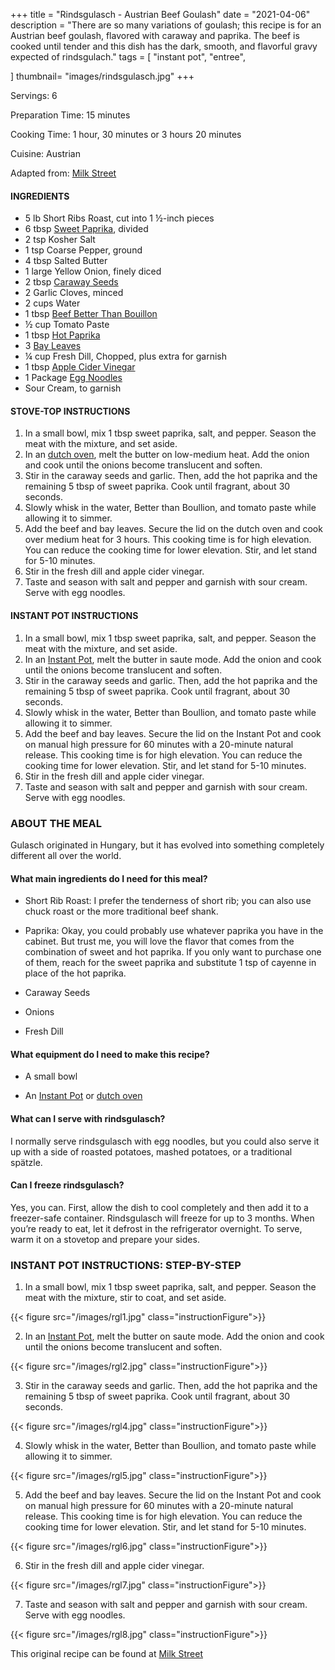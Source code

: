 +++
title = "Rindsgulasch - Austrian Beef Goulash"
date = "2021-04-06"
description = "There are so many variations of goulash; this recipe is for an Austrian beef goulash, flavored with caraway and paprika. The beef is cooked until tender and this dish has the dark, smooth, and flavorful gravy expected of rindsgulach."
tags = [
    "instant pot",
    "entree",
   
]
thumbnail= "images/rindsgulasch.jpg"
+++

Servings: 6<!--more-->

Preparation Time: 15 minutes

Cooking Time: 1 hour, 30 minutes or 3 hours 20 minutes

Cuisine: Austrian

Adapted from: [Milk Street](https://www.177milkstreet.com/recipes/austrian-beef-stew-with-paprika-and-caraway-goulash)

#### INGREDIENTS 

* 5 lb Short Ribs Roast, cut into 1 ½-inch pieces 
* 6 tbsp [Sweet Paprika](https://amzn.to/3jJjOGx), divided
* 2 tsp Kosher Salt 
* 1 tsp Coarse Pepper, ground
* 4 tbsp Salted Butter
* 1 large Yellow Onion, finely diced 
* 2 tbsp [Caraway Seeds](https://amzn.to/3b6l7Ls) 
* 2 Garlic Cloves, minced
* 2 cups Water
* 1 tbsp [Beef Better Than Bouillon](https://amzn.to/3qUFukL)
* ½ cup Tomato Paste 
* 1 tbsp [Hot Paprika](https://amzn.to/2ZeqanW) 
* 3 [Bay Leaves](https://amzn.to/3tUxsLA)
* ¼ cup Fresh Dill, Chopped, plus extra for garnish 
* 1 tbsp [Apple Cider Vinegar](https://amzn.to/37dBDs5)
* 1 Package [Egg Noodles](https://amzn.to/2Zf7O60)  
* Sour Cream, to garnish 

#### STOVE-TOP INSTRUCTIONS 

1. In a small bowl, mix 1 tbsp sweet paprika, salt, and pepper. Season the meat with the mixture, and set aside. 
2. In an [dutch oven](https://amzn.to/3wIA1Bu), melt the butter on low-medium heat. Add the onion and cook until the onions become translucent and soften. 
3. Stir in the caraway seeds and garlic. Then, add the hot paprika and the remaining 5 tbsp of sweet paprika. Cook until fragrant, about 30 seconds. 
4. Slowly whisk in the water, Better than Boullion, and tomato paste while allowing it to simmer. 
5. Add the beef and bay leaves. Secure the lid on the dutch oven and cook over medium heat for 3 hours. This cooking time is for high elevation. You can reduce the cooking time for lower elevation. Stir, and let stand for 5-10 minutes. 
6. Stir in the fresh dill and apple cider vinegar. 
7. Taste and season with salt and pepper and garnish with sour cream. Serve with egg noodles.

#### INSTANT POT INSTRUCTIONS 

1. In a small bowl, mix 1 tbsp sweet paprika, salt, and pepper. Season the meat with the mixture, and set aside. 
2. In an [Instant Pot](https://amzn.to/3qfNYCZ), melt the butter in saute mode. Add the onion and cook until the onions become translucent and soften. 
3. Stir in the caraway seeds and garlic. Then, add the hot paprika and the remaining 5 tbsp of sweet paprika. Cook until fragrant, about 30 seconds. 
4. Slowly whisk in the water, Better than Boullion, and tomato paste while allowing it to simmer. 
5. Add the beef and bay leaves. Secure the lid on the Instant Pot and cook on manual high pressure for 60 minutes with a 20-minute natural release. This cooking time is for high elevation. You can reduce the cooking time for lower elevation. Stir, and let stand for 5-10 minutes. 
6. Stir in the fresh dill and apple cider vinegar. 
7. Taste and season with salt and pepper and garnish with sour cream. Serve with egg noodles. 

### ABOUT THE MEAL

Gulasch originated in Hungary, but it has evolved into something completely different all over the world. 

#### What main ingredients do I need for this meal?

* Short Rib Roast: I prefer the tenderness of short rib; you can also use chuck roast or the more traditional beef shank. 

* Paprika: Okay, you could probably use whatever paprika you have in the cabinet. But trust me, you will love the flavor that comes from the combination of sweet and hot paprika. If you only want to purchase one of them, reach for the sweet paprika and substitute 1 tsp of cayenne in place of the hot paprika. 

* Caraway Seeds

* Onions  

* Fresh Dill

#### What equipment do I need to make this recipe?

* A small bowl

* An [Instant Pot](https://amzn.to/3qfNYCZ) or [dutch oven](https://amzn.to/3wIA1Bu)

#### What can I serve with rindsgulasch? 

I normally serve rindsgulasch with egg noodles, but you could also serve it up with a side of roasted potatoes, mashed potatoes, or a traditional spätzle. 

#### Can I freeze rindsgulasch?

Yes, you can. First, allow the dish to cool completely and then add it to a freezer-safe container. Rindsgulasch will freeze for up to 3 months. When you’re ready to eat, let it defrost in the refrigerator overnight. To serve, warm it on a stovetop and prepare your sides.

### INSTANT POT INSTRUCTIONS: STEP-BY-STEP 

1. In a small bowl, mix 1 tbsp sweet paprika, salt, and pepper. Season the meat with the mixture, stir to coat, and set aside. 

{{< figure src="/images/rgl1.jpg" class="instructionFigure">}}

2. In an [Instant Pot](https://amzn.to/3qfNYCZ), melt the butter on saute mode. Add the onion and cook until the onions become translucent and soften. 

{{< figure src="/images/rgl2.jpg" class="instructionFigure">}}

3. Stir in the caraway seeds and garlic. Then, add the hot paprika and the remaining 5 tbsp of sweet paprika. Cook until fragrant, about 30 seconds. 

{{< figure src="/images/rgl4.jpg" class="instructionFigure">}}

4. Slowly whisk in the water, Better than Boullion, and tomato paste while allowing it to simmer. 

{{< figure src="/images/rgl5.jpg" class="instructionFigure">}}

5. Add the beef and bay leaves. Secure the lid on the Instant Pot and cook on manual high pressure for 60 minutes with a 20-minute natural release. This cooking time is for high elevation. You can reduce the cooking time for lower elevation. Stir, and let stand for 5-10 minutes. 

{{< figure src="/images/rgl6.jpg" class="instructionFigure">}}

6. Stir in the fresh dill and apple cider vinegar. 

{{< figure src="/images/rgl7.jpg" class="instructionFigure">}}

7. Taste and season with salt and pepper and garnish with sour cream. Serve with egg noodles. 

{{< figure src="/images/rgl8.jpg" class="instructionFigure">}}

This original recipe can be found at [Milk Street](https://www.177milkstreet.com/recipes/austrian-beef-stew-with-paprika-and-caraway-goulash)
